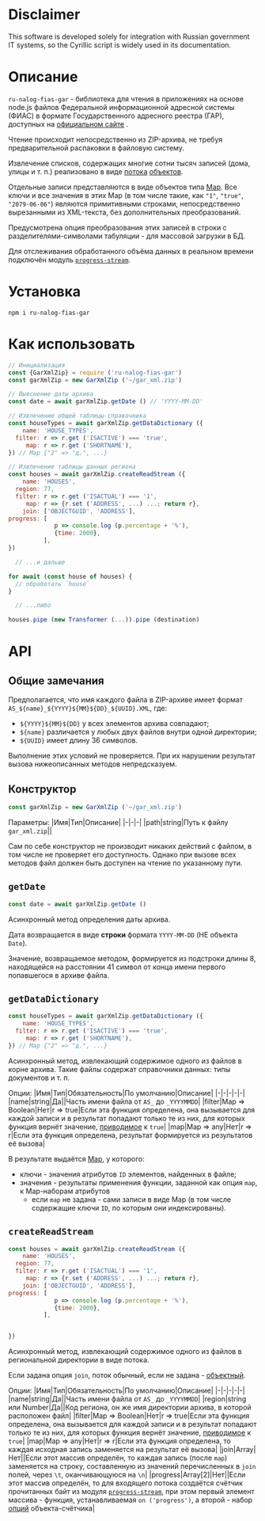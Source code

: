 # Disclaimer

This software is developed solely for integration with Russian government IT systems, so the Cyrillic script is widely used in its documentation.

# Описание

`ru-nalog-fias-gar` - библиотека для чтения в приложениях на основе node.js файлов Федеральной информационной адресной системы (ФИАС) в формате Государственного адресного реестра (ГАР), доступных на [официальном сайте](https://fias.nalog.ru/Updates) .

Чтение происходит непосредственно из ZIP-архива, не требуя предварительной распаковки в файловую систему.

Извлечение списков, содержащих многие сотни тысяч записей (дома, улицы и т. п.) реализовано в виде [потока](https://nodejs.org/docs/latest/api/stream.html#readable-streams) [объектов](https://nodejs.org/docs/latest/api/stream.html#object-mode).

Отдельные записи представляются в виде объектов типа [Map](https://developer.mozilla.org/en-US/docs/Web/JavaScript/Reference/Global_Objects/Map). Все ключи и все значения в этих Map (в том числе такие, как `"1"`, `"true"`, `"2079-06-06"`) являются примитивными строками, непосредственно вырезанными из XML-текста, без дополнительных преобразований.

Предусмотрена опция преобразования этих записей в строки с разделителями-символами табуляции - для массовой загрузки в БД.

Для отслеживания обработанного объёма данных в реальном времени подключён модуль [`progress-stream`](https://www.npmjs.com/package/progress-stream).

# Установка
```shell
npm i ru-nalog-fias-gar
```
# Как использовать

```js
// Инициализация
const {GarXmlZip} = require ('ru-nalog-fias-gar')
const garXmlZip = new GarXmlZip ('~/gar_xml.zip')

// Выяснение даты архива
const date = await garXmlZip.getDate () // 'YYYY-MM-DD'

// Извлечение общей таблицы-справочника
const houseTypes = await garXmlZip.getDataDictionary ({
    name: 'HOUSE_TYPES',
  filter: r => r.get ('ISACTIVE') === 'true',
     map: r => r.get ('SHORTNAME'),
}) // Map {"2" => "д.", ...}

// Извлечение таблицы данных региона
const houses = await garXmlZip.createReadStream ({
    name: 'HOUSES',
  region: 77,
  filter: r => r.get ('ISACTUAL') === '1',
     map: r => {r.set ('ADDRESS', ...) ...; return r},
    join: ['OBJECTGUID', 'ADDRESS'],
progress: [  
             p => console.log (p.percentage + '%'),
             {time: 2000},
          ],
})

  // ...и дальше

for await (const house of houses) {
  // обработать `house`
}

  // ...либо

houses.pipe (new Transformer (...)).pipe (destination)
```
# API
## Общие замечания
Предполагается, что имя каждого файла в ZIP-архиве имеет формат `AS_${name}_${YYYY}${MM}${DD}_${UUID}.XML`, где:
* `${YYYY}${MM}${DD}` у всех элементов архива совпадают;
* `${name}` различается у любых двух файлов внутри одной директории;
* `${UUID}` имеет длину 36 символов.

Выполнение этих условий не проверяется. При их нарушении результат вызова нижеописанных методов непредсказуем.

## Конструктор
```js
const garXmlZip = new GarXmlZip ('~/gar_xml.zip')
```
Параметры: 
|Имя|Тип|Описание|
|-|-|-|
|path|string|Путь к файлу `gar_xml.zip`||

Сам по себе конструктор не производит никаких действий с файлом, в том числе не проверяет его доступность. Однако при вызове всех методов файл должен быть доступен на чтение по указанному пути.

## `getDate`
```js
const date = await garXmlZip.getDate ()
```
Асинхронный метод определения даты архива.

Дата возвращается в виде **строки** формата `YYYY-MM-DD` (НЕ объекта `Date`).

Значение, возвращаемое методом, формируется из подстроки длины 8, находящейся на расстоянии 41 символ от конца имени первого попавшегося в архиве файла.

## `getDataDictionary`

```js
const houseTypes = await garXmlZip.getDataDictionary ({
    name: 'HOUSE_TYPES',
  filter: r => r.get ('ISACTIVE') === 'true',
     map: r => r.get ('SHORTNAME'),
}) // Map {"2" => "д.", ...}
```
Асинхронный метод, извлекающий содержимое одного из файлов в корне архива. Такие файлы содержат справочники данных: типы документов и т. п.

Опции:
|Имя|Тип|Обязательность|По умолчанию|Описание|
|-|-|-|-|-|
|name|string|Да||Часть имени файла от `AS_` до `_YYYYMMDD`|
|filter|Map => Boolean|Нет|r => true|Если эта функция определена, она вызывается для каждой записи и в результат попадают только те из них, для которых функция вернёт значение, [приводимое](https://262.ecma-international.org/12.0/#sec-toboolean) к `true`|
|map|Map => any|Нет|r => r|Если эта функция определена, результат формируется из результатов её вызова|

В результате выдаётся [Map](https://developer.mozilla.org/en-US/docs/Web/JavaScript/Reference/Global_Objects/Map), у которого:
* ключи - значения атрибутов `ID` элементов, найденных в файле;
* значения - результаты применения функции, заданной как опция `map`, к Map-наборам атрибутов
  * если `map` не задана - сами записи в виде Map (в том числе содержащие ключи `ID`, по которым они индексированы).

## `createReadStream`

```js
const houses = await garXmlZip.createReadStream ({
    name: 'HOUSES',
  region: 77,
  filter: r => r.get ('ISACTUAL') === '1',
     map: r => {r.set ('ADDRESS', ...) ...; return r},
    join: ['OBJECTGUID', 'ADDRESS'],
progress: [  
             p => console.log (p.percentage + '%'),
             {time: 2000},
          ],


})
```
Асинхронный метод, извлекающий содержимое одного из файлов в региональной директории в виде потока.

Если задана опция `join`, поток обычный, если не задана - [объектный](https://nodejs.org/docs/latest/api/stream.html#object-mode).

Опции:
|Имя|Тип|Обязательность|По умолчанию|Описание|
|-|-|-|-|-|
|name|string|Да||Часть имени файла от `AS_` до `_YYYYMMDD`|
|region|string или Number|Да||Код региона, он же имя директории архива, в которой расположен файл|
|filter|Map => Boolean|Нет|r => true|Если эта функция определена, она вызывается для каждой записи и в результат попадают только те из них, для которых функция вернёт значение, [приводимое](https://262.ecma-international.org/12.0/#sec-toboolean) к `true`|
|map|Map => any|Нет|r => r|Если эта функция определена, то каждая исходная запись заменяется на результат её вызова|
|join|Array|Нет||Если этот массив определён, то каждая запись (после `map`) заменяется на строку, составленную из значений перечисленных в `join` полей, через `\t`, оканчивающуюся на `\n`|
|progress|Array[2]|Нет||Если этот массив определён, то для входящего потока создаётся счётчик прочитанных байт из модуля [`progress-stream`](https://www.npmjs.com/package/progress-stream), при этом первый элемент массива - функция, устанавливаемая `on ('progress')`, а второй - набор [опций](https://www.npmjs.com/package/progress-stream#options) объекта-счётчика|
